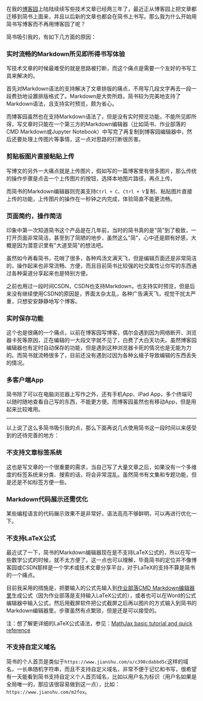 在我的[博客园](http://www.cnblogs.com/jiayongji/)上陆陆续续写些技术文章已经两三年了，最近正从博客园上把文章都迁移到简书上面来，并且以后新的文章也都会在简书上书写。那么我为什么开始用简书写博客而不再用博客园了呢？

简书吸引我的，有如下几方面的原因：

### 实时流畅的Markdown所见即所得书写体验
写技术文章的时候最难受的就是思路被打断，而这个痛点是需要一个友好的书写工具来解决的。

首先对Markdown语法的支持解决了文章排版的痛点，不用写几段文字再去一段一段费劲地设置排版格式了。Markdown是大势所趋，简书较为完美地支持了Markdown语法，且支持实时预览，颇为省心。

而博客园虽然也在支持Markdown语法了，但是没有实时预览功能，不能所见即所得，写文章时只能在一个第三方的Markdown编辑器（比如简书、作业部落的CMD Markdown或Jupyter Notebook）中写完了再复制到博客园编辑器中，然后还要处理上传图片等事情，这一点对思路的打断很厉害。

### 剪贴板图片直接粘贴上传
写博文的另外一大痛点就是上传图片，假如写的一篇博客里有很多图片，那么传统的操作步骤是点击一个上传图片的按钮，选择本地图片路径，再点上传。

而简书的Markdown编辑器则完美支持`Ctrl + C`、`Ctrl + V`复制、粘贴图片直接上传的功能，上传图片的操作在一秒钟之内完成，体验简直不能更流畅。

### 页面简约，操作简洁
印象中第一次知道简书这个产品是在几年前，当时的简书真的是"简"到了极致，一打开页面非常简洁，甚至到了简陋的地步，虽然这么"简"，心中还是颇有好感，大概是因为潜意识里有"大道至简"的想法吧。

虽然如今再看简书，花哨了很多，各种鸡汤文满天飞，但是编辑页面还是非常简洁的，操作起来也非常流畅、方便，而且目前简书比较强的社交属性让你写的东西通过各种渠道分享起来也是特别方便。

之前也用过一段时间CSDN，CSDN也支持Markdown，也支持实时预览，但是后来没有继续使用CSDN的原因是，界面太杂太乱，各种广告满天飞，视觉干扰太严重，只想安安静静地写个博客。

### 实时保存功能
这个也是很痛的一个痛点，以前在博客园写博客，偶尔会遇到因为网络断开、浏览器卡死等原因，正在编辑的一大段文字就不见了，白费了大白天功夫。虽然博客园编辑器也有定时自动保存的功能，但是遇到这种浏览器卡死的情况也是无能为力的。而简书就流畅很多了，目前还没有遇到过因为各种幺蛾子导致编辑的东西丢失的情况。

### 多客户端App
简书除了可以在电脑浏览器上写作之外，还有手机App、iPad App，多个终端可以随时随地查看自己写的东西，不能更方便。而博客园虽然也有移动App，但是用起来比较难用。

---
以上说了这么多简书吸引我的点，那么下面再说几点使用简书这一段时间以来感受到的还待完善的地方：

### 不支持文章标签系统
这也是写文章的一个很重要的需求，当自己写了大量文章之后，如果没有一个多维度的标签系统来分类、搜索的话，将会非常混乱。虽然简书有文集和专题功能，但是还是不如标签方便一些。

### Markdown代码展示还需优化
某些编程语言的代码展示效果不是非常好，语法高亮不够鲜明，可以再进行优化一下。

### 不支持LaTeX公式
最近试了一下，简书的Markdown编辑器现在是不支持LaTeX公式的，所以在写一些数学公式的时候，就不太方便了。这一点也可以理解，毕竟简书的定位并不像博客园或CSDN那样是一个学术或技术文章分享平台，对于LaTeX的支持不算是简书的一个痛点。

目前我采用的措施是，把要输入的公式先输入到[作业部落CMD Markdown编辑器里](https://www.zybuluo.com/mdeditor)生成公式（因为作业部落是支持输入LaTeX公式的），或者也可以在Word的公式编辑器中输入公式，然后用截屏软件把公式截屏之后再以图片的方式输入到简书的Markdown编辑器里。步骤虽然有点繁琐，但是还是可以接受的。

注：想了解更详细的LaTeX公式语法，参见：[MathJax basic tutorial and quick reference](https://math.meta.stackexchange.com/questions/5020/mathjax-basic-tutorial-and-quick-reference)

###  不支持自定义域名
简书的个人首页是类似于`https://www.jianshu.com/u/c398cdabbd5c`这样的域名，一长串随机字符串，而且不支持自定义域名，非常不便于记忆和书写，很希望有一天能看到简书支持自定义个人首页域名，比如以用户名为标识（用户名如果是全局唯一的，那应该很容易做到这一点），比如：`https://www.jianshu.com/m2fox`。
